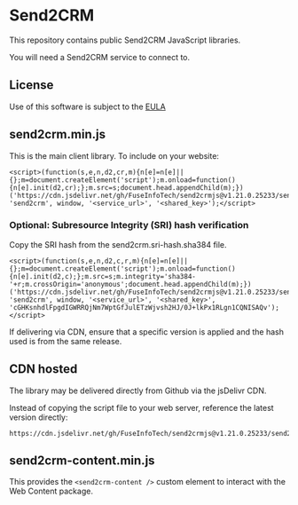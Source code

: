 # Send2CRM

This repository contains public Send2CRM JavaScript libraries.

You will need a Send2CRM service to connect to.

## License

Use of this software is subject to the [EULA](https://github.com/FuseInfoTech/send2crmjs/blob/main/EULA.txt)

## send2crm.min.js

This is the main client library. To include on your website:

```
<script>(function(s,e,n,d2,cr,m){n[e]=n[e]||{};m=document.createElement('script');m.onload=function(){n[e].init(d2,cr);};m.src=s;document.head.appendChild(m);})('https://cdn.jsdelivr.net/gh/FuseInfoTech/send2crmjs@v1.21.0.25233/send2crm.min.js', 'send2crm', window, '<service_url>', '<shared_key>');</script>
```

### Optional: Subresource Integrity (SRI) hash verification

Copy the SRI hash from the send2crm.sri-hash.sha384 file.

```
<script>(function(s,e,n,d2,c,r,m){n[e]=n[e]||{};m=document.createElement('script');m.onload=function(){n[e].init(d2,c);};m.src=s;m.integrity='sha384-'+r;m.crossOrigin='anonymous';document.head.appendChild(m);})('https://cdn.jsdelivr.net/gh/FuseInfoTech/send2crmjs@v1.21.0.25233/send2crm.min.js', 'send2crm', window, '<service_url>', '<shared_key>', 'cGHKsnhdlFpgdIGWRRQjNm7WptGfJulETzWjvsh2HJ/0J+lkPx1RLgn1CQNISAQv');</script>
```

If delivering via CDN, ensure that a specific version is applied and the hash used is from the same release.

## CDN hosted

The library may be delivered directly from Github via the jsDelivr CDN.

Instead of copying the script file to your web server, reference the latest version directly:

```
https://cdn.jsdelivr.net/gh/FuseInfoTech/send2crmjs@v1.21.0.25233/send2crm.min.js
```

## send2crm-content.min.js

This provides the `<send2crm-content />` custom element to interact with the Web Content package.
